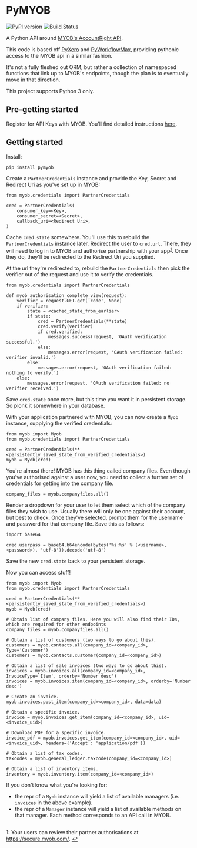 # PyMYOB
[![PyPI version](https://badge.fury.io/py/pymyob.svg)](https://badge.fury.io/py/pymyob)
[![Build Status](https://travis-ci.org/uptick/pymyob.svg?branch=master)](https://travis-ci.org/uptick/pymyob)

A Python API around [MYOB's AccountRight API](http://developer.myob.com/api/accountright/api-overview/).

This code is based off [PyXero](https://github.com/freakboy3742/pyxero) and [PyWorkflowMax](https://github.com/uptick/pyworkflowmax), providing pythonic access to the MYOB api in a similar fashion.

It's not a fully fleshed out ORM, but rather a collection of namespaced functions that link up to MYOB's endpoints, though the plan is to eventually move in that direction.

This project supports Python 3 only.

## Pre-getting started

Register for API Keys with MYOB. You'll find detailed instructions [here](http://developer.myob.com/api/accountright/api-overview/getting-started/).

## Getting started

Install:
```
pip install pymyob
```

Create a `PartnerCredentials` instance and provide the Key, Secret and Redirect Uri as you've set up in MYOB:
```
from myob.credentials import PartnerCredentials

cred = PartnerCredentials(
    consumer_key=<Key>,
    consumer_secret=<Secret>,
    callback_uri=<Redirect Uri>,
)
```

Cache `cred.state` somewhere. You'll use this to rebuild the `PartnerCredentials` instance later.
Redirect the user to `cred.url`. There, they will need to log in to MYOB and authorise partnership with your app<sup id="a1">[1](#f1)</sup>. Once they do, they'll be redirected to the Redirect Uri you supplied.

At the url they're redirected to, rebuild the `PartnerCredentials` then pick the verifier out of the request and use it to verify the credentials.
```
from myob.credentials import PartnerCredentials

def myob_authorisation_complete_view(request):
    verifier = request.GET.get('code', None)
    if verifier:
        state = <cached_state_from_earlier>
        if state:
            cred = PartnerCredentials(**state)
            cred.verify(verifier)
            if cred.verified:
                messages.success(request, 'OAuth verification successful.')
            else:
                messages.error(request, 'OAuth verification failed: verifier invalid.')
        else:
            messages.error(request, 'OAuth verification failed: nothing to verify.')
    else:
        messages.error(request, 'OAuth verification failed: no verifier received.')
```

Save `cred.state` once more, but this time you want it in persistent storage. So plonk it somewhere in your database.

With your application partnered with MYOB, you can now create a `Myob` instance, supplying the verified credentials:
```
from myob import Myob
from myob.credentials import PartnerCredentials

cred = PartnerCredentials(**<persistently_saved_state_from_verified_credentials>)
myob = Myob(cred)
```

You're almost there! MYOB has this thing called company files. Even though you've authorised against a user now, you need to collect a further set of credentials for getting into the company file.
```
company_files = myob.companyfiles.all()
```

Render a dropdown for your user to let them select which of the company files they wish to use. Usually there will only be one against their account, but best to check. Once they've selected, prompt them for the username and password for that company file. Save this as follows:
```
import base64

cred.userpass = base64.b64encode(bytes('%s:%s' % (<username>, <password>), 'utf-8')).decode('utf-8')
```

Save the new `cred.state` back to your persistent storage.

Now you can access stuff!
```
from myob import Myob
from myob.credentials import PartnerCredentials

cred = PartnerCredentials(**<persistently_saved_state_from_verified_credentials>)
myob = Myob(cred)

# Obtain list of company files. Here you will also find their IDs, which are required for other endpoints
company_files = myob.companyfiles.all()

# Obtain a list of customers (two ways to go about this).
customers = myob.contacts.all(company_id=<company_id>, Type='Customer')
customers = myob.contacts.customer(company_id=<company_id>)

# Obtain a list of sale invoices (two ways to go about this).
invoices = myob.invoices.all(company_id=<company_id>, InvoiceType='Item', orderby='Number desc')
invoices = myob.invoices.item(company_id=<company_id>, orderby='Number desc')

# Create an invoice.
myob.invoices.post_item(company_id=<company_id>, data=data)

# Obtain a specific invoice.
invoice = myob.invoices.get_item(company_id=<company_id>, uid=<invoice_uid>)

# Download PDF for a specific invoice.
invoice_pdf = myob.invoices.get_item(company_id=<company_id>, uid=<invoice_uid>, headers={'Accept': 'application/pdf'})

# Obtain a list of tax codes.
taxcodes = myob.general_ledger.taxcode(company_id=<company_id>)

# Obtain a list of inventory items.
inventory = myob.inventory.item(company_id=<company_id>)
```

If you don't know what you're looking for:

- the repr of a `Myob` instance will yield a list of available managers (i.e. `invoices` in the above example).
- the repr of a `Manager` instance will yield a list of available methods on that manager. Each method corresponds to an API call in MYOB.

## 

<a name="f1">1</a>: Your users can review their partner authorisations at https://secure.myob.com/. [↩](#a1)
